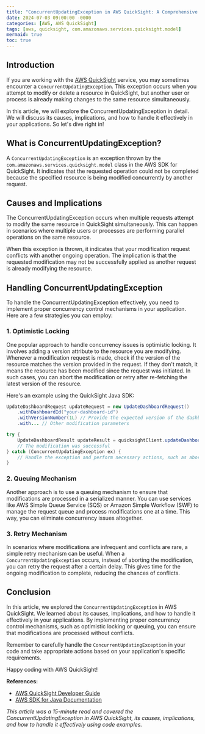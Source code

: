 ```yaml
---
title: "ConcurrentUpdatingException in AWS QuickSight: A Comprehensive Guide"
date: 2024-07-03 09:00:00 -0000
categories: [AWS, AWS QuickSight]
tags: [aws, quicksight, com.amazonaws.services.quicksight.model]
mermaid: true
toc: true
---
```



## Introduction

If you are working with the [AWS QuickSight](https://aws.amazon.com/quicksight/) service, you may sometimes encounter a `ConcurrentUpdatingException`. This exception occurs when you attempt to modify or delete a resource in QuickSight, but another user or process is already making changes to the same resource simultaneously.

In this article, we will explore the ConcurrentUpdatingException in detail. We will discuss its causes, implications, and how to handle it effectively in your applications. So let's dive right in!

## What is ConcurrentUpdatingException?

A `ConcurrentUpdatingException` is an exception thrown by the `com.amazonaws.services.quicksight.model` class in the AWS SDK for QuickSight. It indicates that the requested operation could not be completed because the specified resource is being modified concurrently by another request.

## Causes and Implications

The ConcurrentUpdatingException occurs when multiple requests attempt to modify the same resource in QuickSight simultaneously. This can happen in scenarios where multiple users or processes are performing parallel operations on the same resource.

When this exception is thrown, it indicates that your modification request conflicts with another ongoing operation. The implication is that the requested modification may not be successfully applied as another request is already modifying the resource.

## Handling ConcurrentUpdatingException

To handle the ConcurrentUpdatingException effectively, you need to implement proper concurrency control mechanisms in your application. Here are a few strategies you can employ:

### 1. Optimistic Locking

One popular approach to handle concurrency issues is optimistic locking. It involves adding a version attribute to the resource you are modifying. Whenever a modification request is made, check if the version of the resource matches the version provided in the request. If they don't match, it means the resource has been modified since the request was initiated. In such cases, you can abort the modification or retry after re-fetching the latest version of the resource.

Here's an example using the QuickSight Java SDK:

```java
UpdateDashboardRequest updateRequest = new UpdateDashboardRequest()
    .withDashboardId("your-dashboard-id")
    .withVersionNumber(1L) // Provide the expected version of the dashboard
    .with... // Other modification parameters

try {
    UpdateDashboardResult updateResult = quicksightClient.updateDashboard(updateRequest);
    // The modification was successful
} catch (ConcurrentUpdatingException ex) {
    // Handle the exception and perform necessary actions, such as aborting the modification or retrying
}
```

### 2. Queuing Mechanism

Another approach is to use a queuing mechanism to ensure that modifications are processed in a serialized manner. You can use services like AWS Simple Queue Service (SQS) or Amazon Simple Workflow (SWF) to manage the request queue and process modifications one at a time. This way, you can eliminate concurrency issues altogether.

### 3. Retry Mechanism

In scenarios where modifications are infrequent and conflicts are rare, a simple retry mechanism can be useful. When a `ConcurrentUpdatingException` occurs, instead of aborting the modification, you can retry the request after a certain delay. This gives time for the ongoing modification to complete, reducing the chances of conflicts.

## Conclusion

In this article, we explored the `ConcurrentUpdatingException` in AWS QuickSight. We learned about its causes, implications, and how to handle it effectively in your applications. By implementing proper concurrency control mechanisms, such as optimistic locking or queuing, you can ensure that modifications are processed without conflicts.

Remember to carefully handle the `ConcurrentUpdatingException` in your code and take appropriate actions based on your application's specific requirements.

Happy coding with AWS QuickSight!

**References:**
- [AWS QuickSight Developer Guide](https://docs.aws.amazon.com/quicksight/latest/APIReference/Welcome.html)
- [AWS SDK for Java Documentation](https://docs.aws.amazon.com/sdk-for-java/index.html)

*This article was a 15-minute read and covered the ConcurrentUpdatingException in AWS QuickSight, its causes, implications, and how to handle it effectively using code examples.*